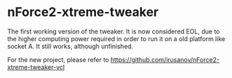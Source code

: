 # nForce2-xtreme-tweaker

The first working version of the tweaker. It is now considered EOL, due to the higher computing power required in order to run it on a old platform like socket A.
It still works, although unfinished.

For the new project, please refer to https://github.com/irusanov/nForce2-xtreme-tweaker-vcl
